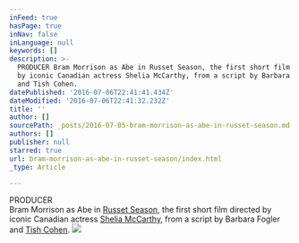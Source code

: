 ```yaml
---
inFeed: true
hasPage: true
inNav: false
inLanguage: null
keywords: []
description: >-
  PRODUCER Bram Morrison as Abe in Russet Season, the first short film directed
  by iconic Canadian actress Shelia McCarthy, from a script by Barbara Fogler
  and Tish Cohen.
datePublished: '2016-07-06T22:41:41.434Z'
dateModified: '2016-07-06T22:41:32.232Z'
title: ''
author: []
sourcePath: _posts/2016-07-05-bram-morrison-as-abe-in-russet-season.md
authors: []
publisher: null
starred: true
url: bram-morrison-as-abe-in-russet-season/index.html
_type: Article

---
```

PRODUCER  
Bram Morrison as Abe in [Russet Season][0], the first short film directed by iconic Canadian actress [Shelia McCarthy][1], from a script by Barbara Fogler and [Tish Cohen][2].
![](https://the-grid-user-content.s3-us-west-2.amazonaws.com/0eea97e0-f39c-4be6-ac9f-21ce277e0acc.jpg)

[0]: http://www.imdb.com/title/tt5812480/?ref_=fn_al_tt_1
[1]: http://www.imdb.com/name/nm0565319/
[2]: http://tishcohen.com/